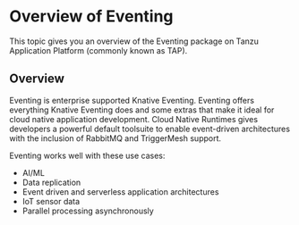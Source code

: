 # Overview of Eventing

This topic gives you an overview of the Eventing package on Tanzu Application Platform (commonly known as TAP).

## Overview

Eventing is enterprise supported Knative Eventing.
Eventing offers everything Knative Eventing does and some extras that make it ideal for cloud native application development.
Cloud Native Runtimes gives developers a powerful default toolsuite to enable event-driven architectures with the inclusion of RabbitMQ and TriggerMesh support.

Eventing works well with these use cases:

* AI/ML
* Data replication
* Event driven and serverless application architectures
* IoT sensor data
* Parallel processing asynchronously
